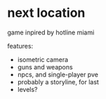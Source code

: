 # next location
game inpired by hotline miami

features:
- isometric camera
- guns and weapons
- npcs, and single-player pve
- probably a storyline, for last
- levels?
